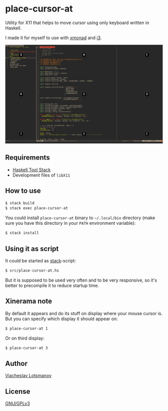 # place-cursor-at

Utility for X11 that helps to move cursor using only keyboard
written in Haskell.

I made it for myself to use with
[xmonad](https://github.com/unclechu/xmonadrc)
and [i3](https://github.com/unclechu/i3rc).

![Screenshot](./screenshot.png)

## Requirements

- [Haskell Tool Stack](https://haskellstack.org/)
- Development files of `libX11`

## How to use

```bash
$ stack build
$ stack exec place-cursor-at
```

You could install `place-cursor-at` binary to `~/.local/bin` directory
(make sure you have this directory in your `PATH` environment variable):

```bash
$ stack install
```

## Using it as script

It could be started as [stack](https://haskellstack.org/)-script:

```bash
$ src/place-cursor-at.hs
```

But it is supposed to be used very often and to be very responsive,
so it's better to precompile it to reduce startup time.

## Xinerama note

By default it appears and do its stuff on display where your mouse cursor is.
But you can specify which display it should appear on:

```bash
$ place-cursor-at 1
```

Or on third display:
```bash
$ place-cursor-at 3
```

## Author

[Viacheslav Lotsmanov](https://github.com/unclechu)

## License

[GNU/GPLv3](./LICENSE)
